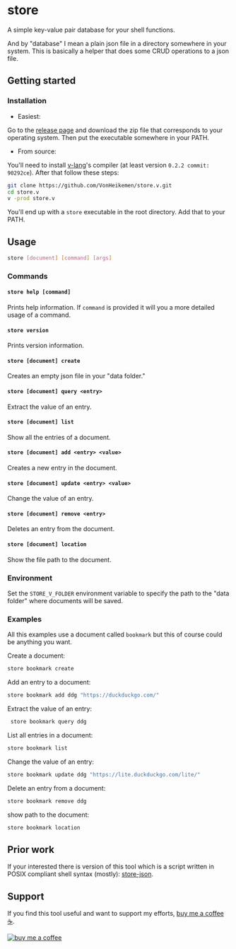 # store

A simple key-value pair database for your shell functions.

And by "database" I mean a plain json file in a directory somewhere in your system. This is basically a helper that does some CRUD operations to a json file.

## Getting started

### Installation

* Easiest:

Go to the [release page](https://github.com/VonHeikemen/store.v/releases) and download the zip file that corresponds to your operating system. Then put the executable somewhere in your PATH.

* From source:

You'll need to install [v-lang](https://vlang.io/)'s compiler (at least version `0.2.2 commit: 90292ce`). After that follow these steps:

```sh
git clone https://github.com/VonHeikemen/store.v.git
cd store.v
v -prod store.v
```

You'll end up with a `store` executable in the root directory. Add that to your PATH.

## Usage

```sh
store [document] [command] [args]
```

### Commands

#### `store help [command]`
Prints help information. If `command` is provided it will you a more detailed usage of a command.

#### `store version`
Prints version information.

#### `store [document] create`
Creates an empty json file in your "data folder."

#### `store [document] query <entry>`
Extract the value of an entry.

#### `store [document] list`
Show all the entries of a document.

#### `store [document] add <entry> <value>`
Creates a new entry in the document.

#### `store [document] update <entry> <value>`
Change the value of an entry.

#### `store [document] remove <entry>`
Deletes an entry from the document.

#### `store [document] location`
Show the file path to the document.

### Environment
Set the `STORE_V_FOLDER` environment variable to specify the path to the "data folder" where documents will be saved.


### Examples

All this examples use a document called `bookmark` but this of course could be anything you want.

Create a document:
```sh
store bookmark create
```

Add an entry to a document:
```sh
store bookmark add ddg "https://duckduckgo.com/"
```

Extract the value of an entry:
```sh
 store bookmark query ddg
```

List all entries in a document:
```sh
store bookmark list
```

Change the value of an entry:
```sh
store bookmark update ddg "https://lite.duckduckgo.com/lite/"
```

Delete an entry from a document:
```sh
store bookmark remove ddg
```

show path to the document:
```sh
store bookmark location
```

## Prior work

If your interested there is version of this tool which is a script written in POSIX compliant shell syntax (mostly): [store-json](https://github.com/VonHeikemen/dotfiles/blob/876342c8e7f9e73c1a3e5083b6c4f9405aabe5ba/my-configs/bin/store-json).

## Support

If you find this tool useful and want to support my efforts, [buy me a coffee ☕](https://www.buymeacoffee.com/vonheikemen).

[![buy me a coffee](https://res.cloudinary.com/vonheikemen/image/upload/v1618466522/buy-me-coffee_ah0uzh.png)](https://www.buymeacoffee.com/vonheikemen)
